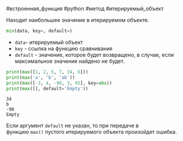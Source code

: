 #встроенная_функция #python #метод #итерируемый_объект 


Находит наибольшее значение в итерируемом объекте. 
```python
min(data, key=, default=)
```
- `data`- итерируемый объект
- `key` - ссылка на функцию сравнивания
- `default` - значение, которое будет возвращено, в случае, если максимальное значение найдено не будет.

```python
print(max([1, 2, 5, 7, 34, 6]))
print(max('a', 'b', 'ab'))
print(max([-3, 4, -90, 3, 45], key=abs))
print(max([], default='Empty'))
```
```
34
b
-90
Empty
```

Если аргумент `default` не указан, то при передаче в функцию `max()` пустого итерируемого объекта произойдет ошибка.
